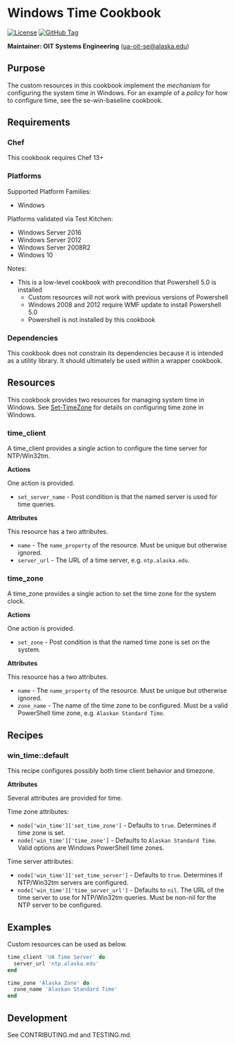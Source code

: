 # Windows Time Cookbook

[![License](https://img.shields.io/github/license/ualaska-it/win_time.svg)](https://github.com/ualaska-it/win_time)
[![GitHub Tag](https://img.shields.io/github/tag/ualaska-it/win_time.svg)](https://github.com/ualaska-it/win_time)

__Maintainer: OIT Systems Engineering__ (<ua-oit-se@alaska.edu>)

## Purpose

The custom resources in this cookbook implement the _mechanism_ for configuring the system time in Windows.  For an example of a _policy_ for how to configure time, see the se-win-baseline cookbook.

## Requirements

### Chef

This cookbook requires Chef 13+

### Platforms

Supported Platform Families:

* Windows

Platforms validated via Test Kitchen:

* Windows Server 2016
* Windows Server 2012
* Windows Server 2008R2
* Windows 10

Notes:

* This is a low-level cookbook with precondition that Powershell 5.0 is installed
  * Custom resources will not work with previous versions of Powershell
  * Windows 2008 and 2012 require WMF update to install Powershell 5.0
  * Powershell is not installed by this cookbook

### Dependencies

This cookbook does not constrain its dependencies because it is intended as a utility library.  It should ultimately be used within a wrapper cookbook.

## Resources

This cookbook provides two resources for managing system time in Windows.  See [Set-TimeZone](https://docs.microsoft.com/en-us/powershell/module/Microsoft.PowerShell.Management/Set-TimeZone?view=powershell-5.1) for details on configuring time zone in Windows.

### time_client

A time_client provides a single action to configure the time server for NTP/Win32tm.

__Actions__

One action is provided.

* `set_server_name` - Post condition is that the named server is used for time queries.

__Attributes__

This resource has a two attributes.

* `name` - The `name_property` of the resource.  Must be unique but otherwise ignored.
* `server_url` - The URL of a time server, e.g. `ntp.alaska.edu`.

### time_zone

A time_zone provides a single action to set the time zone for the system clock.

__Actions__

One action is provided.

* `set_zone` - Post condition is that the named time zone is set on the system.

__Attributes__

This resource has a two attributes.

* `name` - The `name_property` of the resource.  Must be unique but otherwise ignored.
* `zone_name` - The name of the time zone to be configured.  Must be a valid PowerShell time zone, e.g. `Alaskan Standard Time`.

## Recipes

### win_time::default

This recipe configures possibly both time client behavior and timezone.

__Attributes__

Several attributes are provided for time.

Time zone attributes:

* `node['win_time']['set_time_zone']` - Defaults to `true`.  Determines if time zone is set.
* `node['win_time']['time_zone']` - Defaults to `Alaskan Standard Time`. Valid options are Windows PowerShell time zones.

Time server attributes:

* `node['win_time']['set_time_server']` - Defaults to `true`. Determines if NTP/Win32tm servers are configured.
* `node['win_time']['time_server_url']` - Defaults to `nil`.  The URL of the time server to use for NTP/Win32tm queries. Must be non-nil for the NTP server to be configured.

## Examples

Custom resources can be used as below.

```ruby
time_client 'UA Time Server' do
  server_url 'ntp.alaska.edu'
end

time_zone 'Alaska Zone' do
  zone_name 'Alaskan Standard Time'
end
```

## Development

See CONTRIBUTING.md and TESTING.md.
